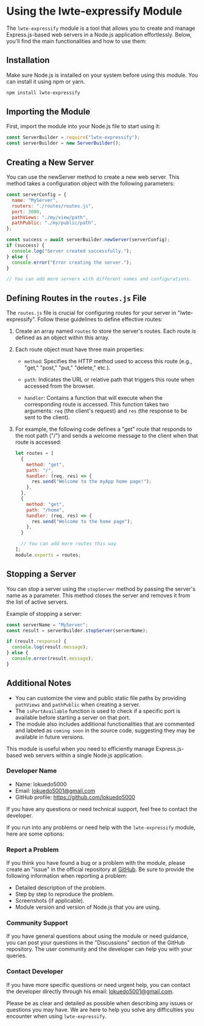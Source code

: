 # Using the lwte-expressify Module

The `lwte-expressify` module is a tool that allows you to create and manage Express.js-based web servers in a Node.js application effortlessly. Below, you'll find the main functionalities and how to use them:

## Installation

Make sure Node.js is installed on your system before using this module. You can install it using npm or yarn.

```bash
npm install lwte-expressify
```

## Importing the Module

First, import the module into your Node.js file to start using it:

```javascript
const ServerBuilder = require("lwte-expressify");
const serverBuilder = new ServerBuilder();
```

## Creating a New Server

You can use the newServer method to create a new web server. This method takes a configuration object with the following parameters:

```javascript
const serverConfig = {
  name: "MyServer",
  routers: "./routes/routes.js",
  port: 3000,
  pathViews: "./my/view/path",
  pathPublic: "./my/public/path",
};

const success = await serverBuilder.newServer(serverConfig);
if (success) {
  console.log("Server created successfully.");
} else {
  console.error("Error creating the server.");
}

// You can add more servers with different names and configurations.
```

## Defining Routes in the `routes.js` File

The `routes.js` file is crucial for configuring routes for your server in "lwte-expressify". Follow these guidelines to define effective routes:

1. Create an array named `routes` to store the server's routes. Each route is defined as an object within this array.

2. Each route object must have three main properties:

   - `method`: Specifies the HTTP method used to access this route (e.g., "get," "post," "put," "delete," etc.).

   - `path`: Indicates the URL or relative path that triggers this route when accessed from the browser.

   - `handler`: Contains a function that will execute when the corresponding route is accessed. This function takes two arguments: `req` (the client's request) and `res` (the response to be sent to the client).

3. For example, the following code defines a "get" route that responds to the root path ("/") and sends a welcome message to the client when that route is accessed:

   ```javascript
   let routes = [
     {
       method: "get",
       path: "/",
       handler: (req, res) => {
         res.send("Welcome to the myApp home page!");
       },
     },
     {
       method: "get",
       path: "/home",
       handler: (req, res) => {
         res.send("Welcome to the home page");
       },
     }

     // You can add more routes this way
   ];
   module.exports = routes;
   ```

## Stopping a Server

You can stop a server using the `stopServer` method by passing the server's name as a parameter. This method closes the server and removes it from the list of active servers.

Example of stopping a server:

```javascript
const serverName = "MyServer";
const result = serverBuilder.stopServer(serverName);

if (result.response) {
  console.log(result.message);
} else {
  console.error(result.message);
}
```

## Additional Notes

- You can customize the view and public static file paths by providing `pathViews` and `pathPublic` when creating a server.
- The `isPortAvailable` function is used to check if a specific port is available before starting a server on that port.
- The module also includes additional functionalities that are commented and labeled as `coming soon` in the source code, suggesting they may be available in future versions.

This module is useful when you need to efficiently manage Express.js-based web servers within a single Node.js application.

### Developer Name

- Name: lokuedo5000
- Email: lokuedo5001@gmail.com
- GitHub profile: https://github.com/lokuedo5000

If you have any questions or need technical support, feel free to contact the developer.

If you run into any problems or need help with the `lwte-expressify` module, here are some options:

### Report a Problem

If you think you have found a bug or a problem with the module, please create an "issue" in the official repository at [GitHub](https://github.com/lokuedo5000/lwte-expressify/issues). Be sure to provide the following information when reporting a problem:

- Detailed description of the problem.
- Step by step to reproduce the problem.
- Screenshots (if applicable).
- Module version and version of Node.js that you are using.

### Community Support

If you have general questions about using the module or need guidance, you can post your questions in the "Discussions" section of the GitHub repository. The user community and the developer can help you with your queries.

### Contact Developer

If you have more specific questions or need urgent help, you can contact the developer directly through his email: lokuedo5001@gmail.com.

Please be as clear and detailed as possible when describing any issues or questions you may have. We are here to help you solve any difficulties you encounter when using `lwte-expressify`.
